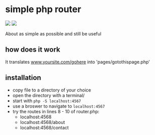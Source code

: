 # simple php router
![](https://img.shields.io/badge/licence-free-green.svg) ![](https://img.shields.io/badge/frameworks-none-green.svg)

About as simple as possible and still be useful

## how does it work

It translates www.yoursite.com/gohere into 'pages/gotothispage.php'

## installation

* copy file to a directory of your choice
* open the directory with a terminal/
* start with `php -S localhost:4567`
* use a broswer to navigate to `localhost:4567`
* try the routes in lines 8 - 10 of router.php:
	* localhost:4568
	* localhost:4568/about
	* localhost:4568/contact
